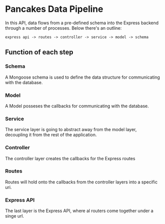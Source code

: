 # Pancakes Data Pipeline

In this API, data flows from a pre-defined schema into the Express backend through a number of processes. Below there's an outline:

`express api -> routes -> controller -> service -> model -> schema`

## Function of each step

### Schema

A Mongoose schema is used to define the data structure for communicating with the database.

### Model

A Model posseses the callbacks for communicating with the database.

### Service

The service layer is going to abstract away from the model layer, decoupling it from the rest of the application.

### Controller

The controller layer creates the callbacks for the Express routes

### Routes

Routes will hold onto the callbacks from the controller layers into a specific uri.

### Express API

The last layer is the Express API, where al routers come together under a singe url.

